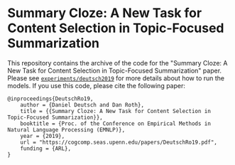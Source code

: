 # Summary Cloze: A New Task for Content Selection in Topic-Focused Summarization
This repository contains the archive of the code for the "Summary Cloze: A New Task for Content Selection in Topic-Focused Summarization" paper.
Please see [`experiments/deutsch2019`](experiments/deutsch2019/Readme.md) for more details about how to run the models.
If you use this code, please cite the following paper:
```
@inproceedings{DeutschRo19,
    author = {Daniel Deutsch and Dan Roth},
    title = {{Summary Cloze: A New Task for Content Selection in Topic-Focused Summarization}},
    booktitle = {Proc. of the Conference on Empirical Methods in Natural Language Processing (EMNLP)},
    year = {2019},
    url = "https://cogcomp.seas.upenn.edu/papers/DeutschRo19.pdf",
    funding = {ARL},
}
```
